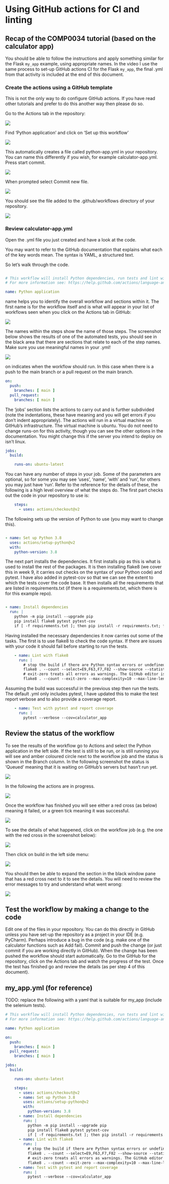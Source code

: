# Using GitHub actions for CI and linting

## Recap of the COMP0034 tutorial (based on the calculator app)

You should be able to follow the instructions and apply something similar for the Flask `my_app` example, using
appropriate names. In the video I use the same process to set-up GitHub actions CI for the Flask `my_app`, the final .yml from that
activity is included at the end of this document.

### Create the actions using a GitHub template

This is not the only way to do configure GitHub actions. If you have read other tutorials and prefer to do this another
way then please do so.

Go to the Actions tab in the repository:

![](img/1.png)

Find ‘Python application’ and click on ‘Set up this workflow’

![](img/2.png)

This automatically creates a file called python-app.yml in your repository. You can name this differently if you wish,
for example calculator-app.yml. Press start commit.

![](img/3.png)

When prompted select Commit new file.

![](img/4.png)

You should see the file added to the .github/workflows directory of your repository.

![](img/5.png)

### Review calculator-app.yml

Open the .yml file you just created and have a look at the code.

You may want to refer to the GitHub documentation that explains what each of the key words mean. The syntax is YAML, a
structured text.

So let’s walk through the code.

```yaml

# This workflow will install Python dependencies, run tests and lint with a single version of Python
# For more information see: https://help.github.com/actions/language-and-framework-guides/using-python-with-github-actions

name: Python application
```

name helps you to identify the overall workflow and sections within it. The first name is for the workflow itself and is
what will appear in your list of workflows seen when you click on the Actions tab in GitHub:

![](img/6.png)

The names within the steps show the name of those steps. The screenshot below shows the results of one of the automated
tests, you should see in the black area that there are sections that relate to each of the step names. Make sure you use
meaningful names in your .yml!

![](img/7.png)

on indicates when the workflow should run. In this case when there is a push to the main branch or a pull request on the
main branch.

```yaml
on:
  push:
    branches: [ main ]
  pull_request:
    branches: [ main ]
```

The ‘jobs’ section lists the actions to carry out and is further subdivided (note the indentations, these have meaning
and you will get errors if you don’t indent appropriately). The actions will run in a virtual machine on GitHub’s
infrastructure. The virtual machine is ubuntu. You do not need to change runs-on for this activity, though you can see
the other options in the documentation. You might change this if the server you intend to deploy on isn’t linux.

```yaml
jobs:
  build:

    runs-on: ubuntu-latest
```

You can have any number of steps in your job. Some of the parameters are optional, so for some you may see ‘uses’,
‘name’, ’with’ and ‘run’, for others you may just have ‘run’. Refer to the reference for the details of these, the
following is a high level overview of what the steps do. The first part checks out the code in your repository to use
is:

```yaml
    steps:
      - uses: actions/checkout@v2
```

The following sets up the version of Python to use (you may want to change this).

```yaml

- name: Set up Python 3.8
  uses: actions/setup-python@v2
  with:
    python-version: 3.8
```

The next part installs the dependencies. It first installs pip as this is what is used to install the rest of the
packages. It is then installing flake8 (we cover this in week 9, it carries out checks on the syntax of your Python
code) and pytest. I have also added in pytest-cov so that we can see the extent to which the tests cover the code base.
It then installs all the requirements that are listed in requirements.txt (if there is a requirements.txt, which there
is for this example repo).

```yaml

- name: Install dependencies
  run: |
    python -m pip install --upgrade pip
    pip install flake8 pytest pytest-cov
    if [ -f requirements.txt ]; then pip install -r requirements.txt; fi
```

Having installed the necessary dependencies it now carries out some of the tasks. The first is to use flake8 to check
the code syntax. If there are issues with your code it should fail before starting to run the tests.

```yaml
    - name: Lint with flake8
      run: |
        # stop the build if there are Python syntax errors or undefined names
        flake8 . --count --select=E9,F63,F7,F82 --show-source --statistics
        # exit-zero treats all errors as warnings. The GitHub editor is 127 chars wide
        flake8 . --count --exit-zero --max-complexity=10 --max-line-length=127 –statistics
```

Assuming the build was successful in the previous step then run the tests. The default .yml only includes pytest, I have
updated this to make the test report verbose and to also provide a coverage report.

```yaml
    - name: Test with pytest and report coverage
      run: |
        pytest --verbose --cov=calculator_app
```

## Review the status of the workflow

To see the results of the workflow go to Actions and select the Python application in the left side. If the test is
still to be run, or is still running you will see and amber coloured circle next to the workflow job and the status is
shown in the Branch column. In the following screenshot the status is ‘Queued’ meaning that it is waiting on GitHub’s
servers but hasn’t run yet.

![](img/8.png)

In the following the actions are in progress.

![](img/9.png)

Once the workflow has finished you will see either a red cross (as below)
meaning it failed, or a green tick meaning it was successful.

![](img/10.png)

To see the details of what happened, click on the workflow job (e.g. the one with the red cross in the screenshot
below):

![](img/11.png)

Then click on build in the left side menu:

![](img/12.png)

You should then be able to expand the section in the black window pane that has a red cross next to it to see the
details. You will need to review the error messages to try and understand what went wrong:

![](img/13.png)

## Test the workflow by making a change to the code

Edit one of the files in your repository. You can do this directly in GitHub unless you have set-up the repository as a
project in your IDE (e.g. PyCharm). Perhaps introduce a bug in the code (e.g. make one of the calculator functions such
as Add fail). Commit and push the change (or just commit if you are working directly in GitHub). When the change has
been pushed the workflow should start automatically. Go to the GitHub for the repository, click on the Actions tab and
watch the progress of the test. Once the test has finished go and review the details (as per step 4 of this document).

## my_app.yml (for reference)

TODO: replace the following with a yaml that is suitable for my_app (include the selenium tests).

```yaml
# This workflow will install Python dependencies, run tests and lint with a single version of Python
# For more information see: https://help.github.com/actions/language-and-framework-guides/using-python-with-github-actions

name: Python application

on:
  push:
    branches: [ main ]
  pull_request:
    branches: [ main ]

jobs:
  build:

    runs-on: ubuntu-latest

    steps:
      - uses: actions/checkout@v2
      - name: Set up Python 3.8
        uses: actions/setup-python@v2
        with:
          python-version: 3.8
      - name: Install dependencies
        run: |
          python -m pip install --upgrade pip
          pip install flake8 pytest pytest-cov
          if [ -f requirements.txt ]; then pip install -r requirements.txt; fi
      - name: Lint with flake8
        run: |
          # stop the build if there are Python syntax errors or undefined names
          flake8 . --count --select=E9,F63,F7,F82 --show-source --statistics
          # exit-zero treats all errors as warnings. The GitHub editor is 127 chars wide
          flake8 . --count --exit-zero --max-complexity=10 --max-line-length=127 --statistics
      - name: Test with pytest and report coverage
        run: |
          pytest --verbose --cov=calculator_app
```